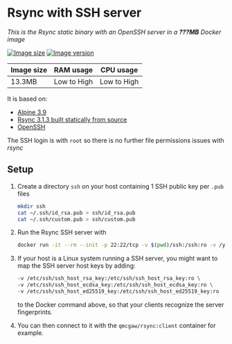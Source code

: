 # Rsync with SSH server

*This is the Rsync static binary with an OpenSSH server in a **???MB** Docker image*

[![Image size](https://images.microbadger.com/badges/image/qmcgaw/rsync:ssh-server.svg)](https://microbadger.com/images/qmcgaw/rsync:ssh-server)
[![Image version](https://images.microbadger.com/badges/version/qmcgaw/rsync:ssh-server.svg)](https://microbadger.com/images/qmcgaw/rsync:ssh-server)

| Image size | RAM usage | CPU usage |
| --- | --- | --- |
| 13.3MB | Low to High | Low to High |

It is based on:

- [Alpine 3.9](https://alpinelinux.org)
- [Rsync 3.1.3 built statically from source](https://rsync.samba.org/)
- [OpenSSH](https://pkgs.alpinelinux.org/package/v3.9/main/x86_64/openssh)

The SSH login is with `root` so there is no further file permissions issues with *rsync*

## Setup

1. Create a directory `ssh` on your host containing 1 SSH public key per `.pub` files

    ```sh
    mkdir ssh
    cat ~/.ssh/id_rsa.pub > ssh/id_rsa.pub
    cat ~/.ssh/custom.pub > ssh/custom.pub
    ```

1. Run the Rsync SSH server with

    ```sh
    docker run -it --rm --init -p 22:22/tcp -v $(pwd)/ssh:/ssh:ro -v /yourpath:/mnt/directory qmcgaw/rsync:ssh-server
    ```

1. If your host is a Linux system running a SSH server, you might want to map the SSH server host keys by adding:

    ```sh
    -v /etc/ssh/ssh_host_rsa_key:/etc/ssh/ssh_host_rsa_key:ro \
    -v /etc/ssh/ssh_host_ecdsa_key:/etc/ssh/ssh_host_ecdsa_key:ro \
    -v /etc/ssh/ssh_host_ed25519_key:/etc/ssh/ssh_host_ed25519_key:ro
    ```

    to the Docker command above, so that your clients recognize the server fingerprints.

1. You can then connect to it with the `qmcgaw/rsync:client` container for example.
